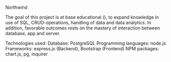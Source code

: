 Northwind

The goal of this project is at base educational (), to expand knowledge in use of SQL, CRUD-operations, handling of data and data analytics. In addition, favorable outcomes rests on the mastery of interaction between database, app and server.

Technologies used:
Database: PostgreSQL
Programming languages: node.js
Frameworks: express.js (Backend), Bootstrap (Frontend)
NPM packages: chart.js, pg, inquirer


